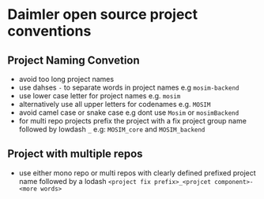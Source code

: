 # Daimler open source project conventions


## Project Naming Convetion
* avoid too long project names
* use dahses `-` to separate words in project names e.g `mosim-backend`
* use lower case letter for project names  e.g. `mosim`
* alternatively use all upper letters for codenames e.g. `MOSIM`
* avoid camel case or snake case e.g dont use `Mosim` or `mosimBackend`
* for multi repo projects prefix the project with a fix project group name followed by lowdash `_` e.g: `MOSIM_core` and `MOSIM_backend`


## Project with multiple repos
* use either mono repo or multi repos with clearly defined prefixed project name followed by a lodash `<project fix prefix>_<projcet component>-<more words>`
